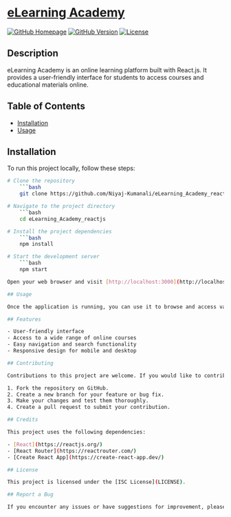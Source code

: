 # [eLearning Academy](https://Niyaj-Kumanali.github.io/eLearning_Academy_reactjs/)

[![GitHub Homepage](https://img.shields.io/badge/Homepage-Visit-<COLOR>.svg)](https://Niyaj-Kumanali.github.io/eLearning_Academy_reactjs)
[![GitHub Version](https://img.shields.io/badge/Version-0.1.0-blue.svg)](https://github.com/Niyaj-Kumanali/eLearning_Academy_reactjs/releases)
[![License](https://img.shields.io/badge/License-ISC-green.svg)](LICENSE)

## Description

eLearning Academy is an online learning platform built with React.js. It provides a user-friendly interface for students to access courses and educational materials online.

## Table of Contents

- [Installation](#installation)
- [Usage](#usage)

## Installation

To run this project locally, follow these steps:

```bash
# Clone the repository
    ```bash
    git clone https://github.com/Niyaj-Kumanali/eLearning_Academy_reactjs.git

# Navigate to the project directory
    ```bash
    cd eLearning_Academy_reactjs

# Install the project dependencies
    ```bash
    npm install

# Start the development server
    ```bash
    npm start

Open your web browser and visit [http://localhost:3000](http://localhost:3000) to view the application.

## Usage

Once the application is running, you can use it to browse and access various online courses and educational resources.

## Features

- User-friendly interface
- Access to a wide range of online courses
- Easy navigation and search functionality
- Responsive design for mobile and desktop

## Contributing

Contributions to this project are welcome. If you would like to contribute, please follow these guidelines:

1. Fork the repository on GitHub.
2. Create a new branch for your feature or bug fix.
3. Make your changes and test them thoroughly.
4. Create a pull request to submit your contribution.

## Credits

This project uses the following dependencies:

- [React](https://reactjs.org/)
- [React Router](https://reactrouter.com/)
- [Create React App](https://create-react-app.dev/)

## License

This project is licensed under the [ISC License](LICENSE).

## Report a Bug

If you encounter any issues or have suggestions for improvement, please [open an issue](https://github.com/Niyaj-Kumanali/eLearning_Academy_reactjs/issues) on GitHub.
